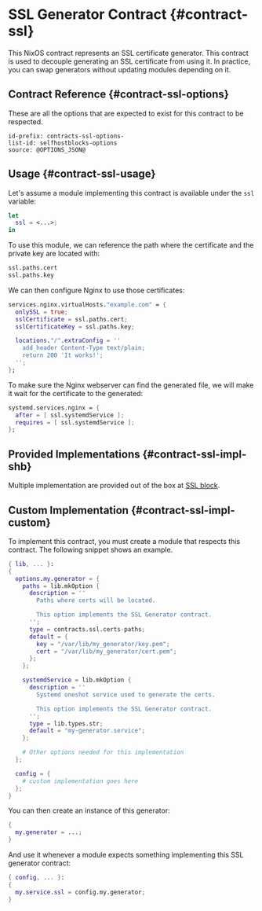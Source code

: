 # SSL Generator Contract {#contract-ssl}

This NixOS contract represents an SSL certificate generator. This contract is used to decouple
generating an SSL certificate from using it. In practice, you can swap generators without updating
modules depending on it.

## Contract Reference {#contract-ssl-options}

These are all the options that are expected to exist for this contract to be respected.

```{=include=} options
id-prefix: contracts-ssl-options-
list-id: selfhostblocks-options
source: @OPTIONS_JSON@
```

## Usage {#contract-ssl-usage}

Let's assume a module implementing this contract is available under the `ssl` variable:

```nix
let
  ssl = <...>;
in
```

To use this module, we can reference the path where the certificate and the private key are located with:

```nix
ssl.paths.cert
ssl.paths.key
```

We can then configure Nginx to use those certificates:

```nix
services.nginx.virtualHosts."example.com" = {
  onlySSL = true;
  sslCertificate = ssl.paths.cert;
  sslCertificateKey = ssl.paths.key;

  locations."/".extraConfig = ''
    add_header Content-Type text/plain;
    return 200 'It works!';
  '';
};
```

To make sure the Nginx webserver can find the generated file, we will make it wait for the
certificate to the generated:

```nix
systemd.services.nginx = {
  after = [ ssl.systemdService ];
  requires = [ ssl.systemdService ];
};
```

## Provided Implementations {#contract-ssl-impl-shb}

Multiple implementation are provided out of the box at [SSL block](blocks-ssl.html).

## Custom Implementation {#contract-ssl-impl-custom}

To implement this contract, you must create a module that respects this contract. The following
snippet shows an example.

```nix
{ lib, ... }:
{
  options.my.generator = {
    paths = lib.mkOption {
      description = ''
        Paths where certs will be located.

        This option implements the SSL Generator contract.
      '';
      type = contracts.ssl.certs-paths;
      default = {
        key = "/var/lib/my_generator/key.pem";
        cert = "/var/lib/my_generator/cert.pem";
      };
    };

    systemdService = lib.mkOption {
      description = ''
        Systemd oneshot service used to generate the certs.

        This option implements the SSL Generator contract.
      '';
      type = lib.types.str;
      default = "my-generator.service";
    };

    # Other options needed for this implementation
  };

  config = {
    # custom implementation goes here
  };
}
```

You can then create an instance of this generator:

```nix
{
  my.generator = ...;
}
```

And use it whenever a module expects something implementing this SSL generator contract:

```nix
{ config, ... }:
{
  my.service.ssl = config.my.generator;
}
```
